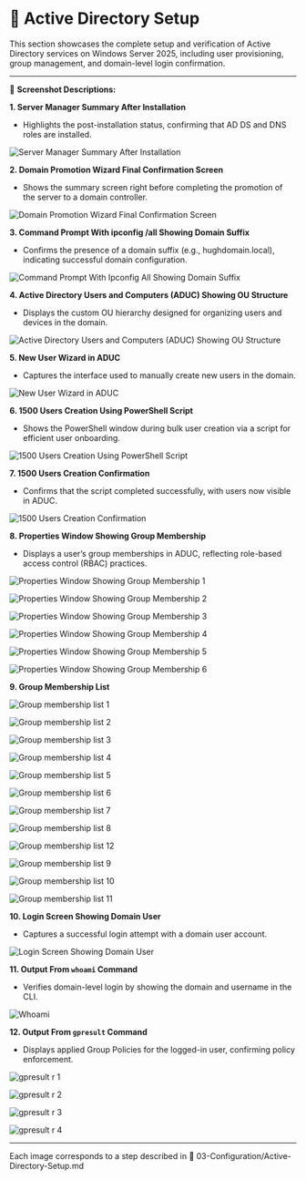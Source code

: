 # 🧱 Active Directory Setup

This section showcases the complete setup and verification of Active Directory services on Windows Server 2025, including user provisioning, group management, and domain-level login confirmation.

---

📸 **Screenshot Descriptions:**

**1. Server Manager Summary After Installation**

- Highlights the post-installation status, confirming that AD DS and DNS roles are installed.

![Server Manager Summary After Installation](https://github.com/user-attachments/assets/0a4ce9a7-3f9b-46be-b130-2a7a1a6a0546)

**2. Domain Promotion Wizard Final Confirmation Screen**

- Shows the summary screen right before completing the promotion of the server to a domain controller.

![Domain Promotion Wizard Final Confirmation Screen](https://github.com/user-attachments/assets/72f95f6f-0c87-4a91-baac-9e6bbaca6d1e)

**3. Command Prompt With ipconfig /all Showing Domain Suffix**

- Confirms the presence of a domain suffix (e.g., hughdomain.local), indicating successful domain configuration.

![Command Prompt With Ipconfig All Showing Domain Suffix](https://github.com/user-attachments/assets/154b55df-b766-4eaa-84db-e29f4f29c926)

**4. Active Directory Users and Computers (ADUC) Showing OU Structure**

- Displays the custom OU hierarchy designed for organizing users and devices in the domain.

![Active Directory Users and Computers (ADUC) Showing OU Structure](https://github.com/user-attachments/assets/904523b7-eb37-40bc-9038-d88d32cbb576)

**5. New User Wizard in ADUC**

- Captures the interface used to manually create new users in the domain.

![New User Wizard in ADUC](https://github.com/user-attachments/assets/8add7233-8b78-4811-b53f-fb6cd40f17ea)

**6. 1500 Users Creation Using PowerShell Script**

- Shows the PowerShell window during bulk user creation via a script for efficient user onboarding.

![1500 Users Creation Using PowerShell Script](https://github.com/user-attachments/assets/3a0f8681-6487-41ff-8e8e-ffd41e472df7)

**7. 1500 Users Creation Confirmation**

- Confirms that the script completed successfully, with users now visible in ADUC.

![1500 Users Creation Confirmation](https://github.com/user-attachments/assets/41918c4d-817b-49d0-b289-0a12981fd397)

**8. Properties Window Showing Group Membership**

- Displays a user’s group memberships in ADUC, reflecting role-based access control (RBAC) practices.

![Properties Window Showing Group Membership 1](https://github.com/user-attachments/assets/750d0033-adc4-4796-9495-ef65e5c7ef9a)

![Properties Window Showing Group Membership 2](https://github.com/user-attachments/assets/0d027de8-aea2-4dbe-b8c7-9d6fa6c8c1fe)

![Properties Window Showing Group Membership 3](https://github.com/user-attachments/assets/fa4aaaca-dc8b-4601-83ed-b3edd8e0a3ba)

![Properties Window Showing Group Membership 4](https://github.com/user-attachments/assets/03dd0b50-7654-499c-9d3d-49f81ba01d96)

![Properties Window Showing Group Membership 5](https://github.com/user-attachments/assets/528d7bfa-47e0-40d8-8444-346c43afe7d1)

![Properties Window Showing Group Membership 6](https://github.com/user-attachments/assets/1afdb14d-07ae-4fc4-9a57-adf4c1f74c29)

**9. Group Membership List**

![Group membership list 1](https://github.com/user-attachments/assets/2470f069-fe22-4618-9a8c-0123fa81c908)

![Group membership list 2](https://github.com/user-attachments/assets/02fd4efb-c704-4c9f-b164-3101a83520f2)

![Group membership list 3](https://github.com/user-attachments/assets/78d4c7b6-2e8a-43d5-8df2-d0c625b1461f)

![Group membership list 4](https://github.com/user-attachments/assets/9a4019a6-4c28-4a30-90f0-85928482d508)

![Group membership list 5](https://github.com/user-attachments/assets/9d574d18-e909-425b-b8bf-15371ea1359c)

![Group membership list 6](https://github.com/user-attachments/assets/01248bf9-b859-4d15-a2f0-fc6f6b9dd8c4)

![Group membership list 7](https://github.com/user-attachments/assets/ef900dac-6ba1-45b5-8310-1c2ab5f802ae)

![Group membership list 8](https://github.com/user-attachments/assets/fc273d96-6ca6-4962-b937-68a4ddd93828)

![Group membership list 12](https://github.com/user-attachments/assets/fe11e96c-65ab-4151-908b-ef91642f448e)

![Group membership list 9](https://github.com/user-attachments/assets/f98a6845-5241-4eeb-bd01-034972ce1a6e)

![Group membership list 10](https://github.com/user-attachments/assets/38c5bd87-cfe1-49a2-938b-4d7ece8b2ee2)

![Group membership list 11](https://github.com/user-attachments/assets/001c1f8b-fc68-4bb1-959e-93ff26b55caa)

**10. Login Screen Showing Domain User**

- Captures a successful login attempt with a domain user account.

![Login Screen Showing Domain User](https://github.com/user-attachments/assets/e45946a0-0b2e-43a0-9822-7c075c3452cf)

**11. Output From `whoami` Command**

- Verifies domain-level login by showing the domain and username in the CLI.

![Whoami](https://github.com/user-attachments/assets/708ed3be-2897-406c-bd2f-804bb0c7f05f)

**12. Output From `gpresult` Command**

- Displays applied Group Policies for the logged-in user, confirming policy enforcement.

![gpresult r 1](https://github.com/user-attachments/assets/d2e61890-5c4f-411c-98a4-3c2ade7fe02b)

![gpresult r 2](https://github.com/user-attachments/assets/a28715ad-35ad-47b1-9c5b-cc12e1715255)

![gpresult r 3](https://github.com/user-attachments/assets/172c416c-2d74-4457-be57-2de2f649fa35)

![gpresult r 4](https://github.com/user-attachments/assets/b94205a1-75dd-490c-9670-a252ab610131)

---

Each image corresponds to a step described in 📂 03-Configuration/Active-Directory-Setup.md
